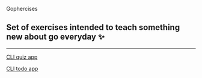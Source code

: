 Gophercises

## Set of exercises intended to teach something new about go everyday ✨

---

[CLI quiz app ](https://github.com/ashishra0/gophercises/tree/master/quiz)

[CLI todo app](https://github.com/ashishra0/gophercises/tree/master/task)
